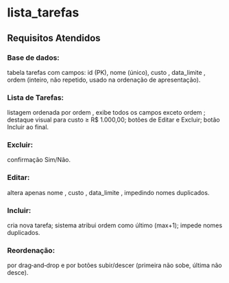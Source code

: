 # lista_tarefas

## Requisitos Atendidos
### Base de dados: 
tabela tarefas com campos: id (PK), nome (único), custo ,
data_limite , ordem (inteiro, não repetido, usado na ordenação de apresentação).
### Lista de Tarefas: 
listagem ordenada por ordem , exibe todos os campos exceto ordem ;
destaque visual para custo ≥ R$ 1.000,00; botões de Editar e Excluir; botão Incluir ao final.
### Excluir:
confirmação Sim/Não.
### Editar: 
altera apenas nome , custo , data_limite , impedindo nomes duplicados.
### Incluir: 
cria nova tarefa; sistema atribui ordem como último (max+1); impede nomes
duplicados.
### Reordenação:
por drag‑and‑drop e por botões subir/descer (primeira não sobe, última não
desce).
